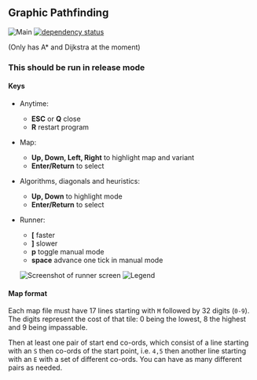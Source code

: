 ## Graphic Pathfinding


![Main](https://github.com/raybritton/graphical-pathfinding/workflows/Main/badge.svg?branch=master)
[![dependency status](https://deps.rs/repo/github/raybritton/graphical-pathfinding/status.svg)](https://deps.rs/repo/github/raybritton/graphical-pathfinding)


(Only has A* and Dijkstra at the moment)

### This should be run in release mode

#### Keys
* Anytime:
  * **ESC** or **Q** close
  * **R** restart program
* Map:
  * **Up, Down, Left, Right** to highlight map and variant
  * **Enter/Return** to select
* Algorithms, diagonals and heuristics:
  * **Up, Down** to highlight mode
  * **Enter/Return** to select
* Runner:
  * **[** faster
  * **]** slower
  * **p** toggle manual mode
  * **space** advance one tick in manual mode 
  

  
  
  ![Screenshot of runner screen](https://raw.githubusercontent.com/raybritton/graphical-pathfinding/master/screenshot.png)
  ![Legend](https://raw.githubusercontent.com/raybritton/graphical-pathfinding/master/palette.png)


#### Map format

Each map file must have 17 lines starting with `M` followed by 32 digits (`0-9`). The digits represent the cost of that tile: 0 being the lowest, 8 the highest and 9 being impassable. 

Then at least one pair of start end co-ords, which consist of a line starting with an `S` then co-ords of the start point, i.e. `4,5` then another line starting with an `E` with a set of different co-ords. You can have as many different pairs as needed.
